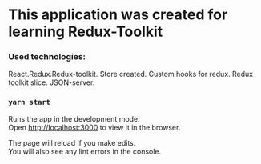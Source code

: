 # This application was created for learning Redux-Toolkit



### Used technologies:
React.Redux.Redux-toolkit.
Store created.
Custom hooks for redux.
Redux toolkit slice.
JSON-server.


### `yarn start`

Runs the app in the development mode.\
Open [http://localhost:3000](http://localhost:3000) to view it in the browser.

The page will reload if you make edits.\
You will also see any lint errors in the console.